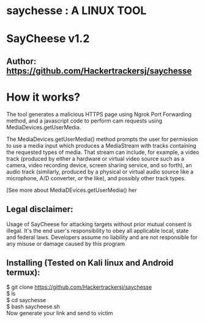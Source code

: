 # saychesse : A LINUX TOOL


# SayCheese v1.2
## Author: https://github.com/Hackertrackersj/saychesse






# How it works?
<p>The tool generates a malicious HTTPS page using Ngrok Port Forwarding method, and a javascript code to perform cam requests using MediaDevices.getUserMedia. </p>

<p>The MediaDevices.getUserMedia() method prompts the user for permission to use a media input which produces a MediaStream with tracks containing the requested types of media. That stream can include, for example, a video track (produced by either a hardware or virtual video source such as a camera, video recording device, screen sharing service, and so forth), an audio track (similarly, produced by a physical or virtual audio source like a microphone, A/D converter, or the like), and possibly other track types. </p>

[See more about MediaDEvices.getUserMedia() her


## Legal disclaimer:

Usage of SayCheese for attacking targets without prior mutual consent is illegal. It's the end user's responsibility to obey all applicable local, state and federal laws. Developers assume no liability and are not responsible for any misuse or damage caused by this program 
## Installing (Tested on Kali linux and Android termux):

$ git clone https://github.com/Hackertrackersj/saychesse <br>
$ ls <br>
$ cd saychesse <br>
$ bash saycheese.sh <br>
Now generate your link and send to victim













